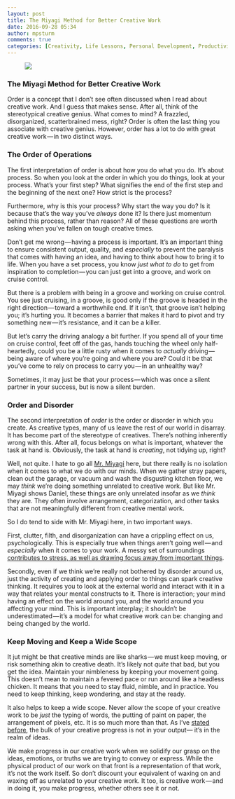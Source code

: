 ```yaml
---
layout: post
title: The Miyagi Method for Better Creative Work
date: 2016-09-28 05:34
author: mpsturm
comments: true
categories: [Creativity, Life Lessons, Personal Development, Productivity, Uncategorized, Writing]
---
```



<figure>

<img src="https://mikesturmblog.files.wordpress.com/2016/09/bccce-13zypt4rwbqj50mtlj9-rw.jpeg">
</figure><h3>The Miyagi Method for Better Creative Work</h3>
<p>Order is a concept that I don’t see often discussed when I read about creative work. And I guess that makes sense. After all, think of the stereotypical creative genius. What comes to mind? A frazzled, disorganized, scatterbrained mess, right? Order is often the last thing you associate with creative genius. However, order has a lot to do with great creative work — in two distinct ways.</p>
<h3>The Order of Operations</h3>
<p>The first interpretation of order is about how you do what you do. It’s about process. So when you look at the order in which you do things, look at your process. What’s your first step? What signifies the end of the first step and the beginning of the next one? How strict is the process?</p>
<p>Furthermore, why is this your process? Why start the way you do? Is it because that’s the way you’ve <em>always</em> done it? Is there just momentum behind this process, rather than reason? All of these questions are worth asking when you’ve fallen on tough creative times.</p>
<p>Don’t get me wrong — having a process is important. It’s an important thing to ensure consistent output, quality, and <em>especially</em> to prevent the paralysis that comes with having an idea, and having to think about how to bring it to life. When you have a set process, you know <em>just what to do</em> to get from inspiration to completion — you can just get into a groove, and work on cruise control.</p>
<p>But there is a problem with being in a groove and working on cruise control. You see just cruising, in a groove, is good only if the groove is headed in the right direction — toward a worthwhile end. If it isn’t, that groove isn’t helping you; it’s hurting you. It becomes a barrier that makes it hard to pivot and try something new — it’s resistance, and it can be a killer.</p>
<p>But let’s carry the driving analogy a bit further. If you spend all of your time on cruise control, feet off of the gas, hands touching the wheel only half-heartedly, could you be a little rusty when it comes to <em>actually</em> driving — being aware of where you’re going and where you are? Could it be that you’ve come to rely on process to carry you — in an unhealthy way?</p>
<p>Sometimes, it may just be that your process — which was once a silent partner in your success, but is now a silent burden.</p>
<h3>Order and Disorder</h3>
<p>The second interpretation of <em>order</em> is the order or disorder in which you create. As creative types, many of us leave the rest of our world in disarray. It has become part of the stereotype of creatives. There’s nothing inherently wrong with this. After all, focus belongs on what is important, whatever the task at hand is. Obviously, the task at hand is <em>creating</em>, not tidying up, right?</p>
<p>Well, not quite. I hate to go all <a href="https://www.youtube.com/watch?v=Bg21M2zwG9Q" target="_blank">Mr. Miyagi</a> here, but there really is no isolation when it comes to what we do with our minds. When we gather stray papers, clean out the garage, or vacuum and wash the disgusting kitchen floor, we may <em>think</em> we’re doing something unrelated to creative work. But like Mr. Miyagi shows Daniel, these things are only unrelated insofar as we <em>think</em> they are. They often involve arrangement, categorization, and other tasks that are not meaningfully different from creative mental work.</p>
<p>So I do tend to side with Mr. Miyagi here, in two important ways.</p>
<p>First, clutter, filth, and disorganization can have a crippling effect on us, psychologically. This is especially true when things aren’t going well — and <em>especially</em> when it comes to your work. A messy set of surroundings <a href="https://www.psychologytoday.com/blog/high-octane-women/201203/why-mess-causes-stress-8-reasons-8-remedies" target="_blank">contributes to stress, as well as drawing focus away from important things</a>.</p>
<p>Secondly, even if we think we’re really not bothered by disorder around us, just the activity of creating and applying order to things can spark creative thinking. It requires you to look at the external world and interact with it in a way that relates your mental constructs to it. There is interaction; your mind having an effect on the world around you, and the world around you affecting your mind. This is important interplay; it shouldn’t be underestimated — it’s a model for what creative work can be: changing and being changed by the world.</p>
<h3>Keep Moving and Keep a Wide Scope</h3>
<p>It jut might be that creative minds are like sharks — we must keep moving, or risk something akin to creative death. It’s likely not <em>quite</em> that bad, but you get the idea. Maintain your nimbleness by keeping your movement going. This doesn’t mean to maintain a fevered pace or run around like a headless chicken. It means that you need to stay fluid, nimble, and in practice. You need to keep thinking, keep wondering, and stay at the ready.</p>
<p>It also helps to keep a wide scope. Never allow the scope of your creative work to be <em>just</em> the typing of words, the putting of paint on paper, the arrangement of pixels, etc. It is so much more than that. As I’ve <a href="https://writingcooperative.com/you-are-doing-better-than-you-think-you-are-1b0f496a8a6#.ueo6fogag" target="_blank">stated before</a>, the bulk of your creative progress is not in your output— it’s in the realm of ideas.</p>
<p>We make progress in our creative work when we solidify our grasp on the ideas, emotions, or truths we are trying to convey or express. While the physical product of our work on that front is a representation of that work, it’s not the work itself. So don’t discount your equivalent of waxing on and waxing off as unrelated to your creative work. It too, is creative work — and in doing it, you make progress, whether others see it or not.</p>

